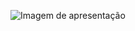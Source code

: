 ![Imagem de apresentação](https://user-images.githubusercontent.com/3299130/91670806-3843a380-eaf7-11ea-834e-98cadb6790cd.png)
